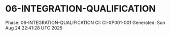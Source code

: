 # 06-INTEGRATION-QUALIFICATION
Phase: 06-INTEGRATION-QUALIFICATION
CI: CI-XP001-001
Generated: Sun Aug 24 22:41:28 UTC 2025
